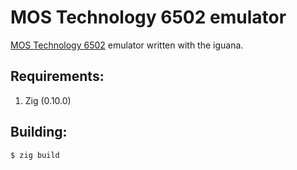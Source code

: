 # MOS Technology 6502 emulator

[MOS Technology 6502](https://en.wikipedia.org/wiki/MOS_Technology_6502) emulator written with the iguana.

## Requirements: 
1. Zig (0.10.0)

## Building: 
```console
$ zig build
```
